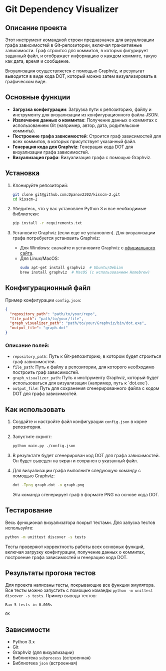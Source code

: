 # Git Dependency Visualizer

## Описание проекта

Этот инструмент командной строки предназначен для визуализации графа зависимостей в Git-репозитории, включая транзитивные зависимости. Граф строится для коммитов, в которых фигурирует заданный файл, и отображает информацию о каждом коммите, такую как дата, время и сообщение.

Визуализация осуществляется с помощью Graphviz, и результат выводится в виде кода DOT, который можно затем визуализировать в графическом виде.

## Основные функции

- **Загрузка конфигурации**: Загрузка пути к репозиторию, файлу и инструменту для визуализации из конфигурационного файла JSON.
- **Извлечение данных о коммитах**: Получение данных о коммитах с использованием Git (например, автор, дата, родительские коммиты).
- **Построение графа зависимостей**: Строится граф зависимостей для всех коммитов, в которых присутствует указанный файл.
- **Генерация кода для Graphviz**: Генерация кода DOT для визуализации графа зависимостей.
- **Визуализация графа**: Визуализация графа с помощью Graphviz.

## Установка

1. Клонируйте репозиторий:
   ```bash
   git clone git@github.com:Dpanov2302/kisscm-2.git
   cd kisscm-2
   ```

2. Убедитесь, что у вас установлен Python 3 и все необходимые библиотеки:
   ```bash
   pip install -r requirements.txt
   ```

3. Установите Graphviz (если еще не установлен). Для визуализации графа потребуется установить Graphviz:
   - Для Windows: скачайте и установите Graphviz с [официального сайта](https://graphviz.gitlab.io/download/).
   - Для Linux/MacOS:
     ```bash
     sudo apt-get install graphviz  # Ubuntu/Debian
     brew install graphviz  # MacOS (с использованием Homebrew)
     ```

## Конфигурационный файл

Пример конфигурации `config.json`:

```json
{
  "repository_path": "path/to/your/repo",
  "file_path": "path/to/your/file",
  "graph_visualizer_path": "path/to/your/Graphviz/bin/dot.exe",
  "output_file": "graph.dot"
}
```

### Описание полей:

- `repository_path`: Путь к Git-репозиторию, в котором будет строиться граф зависимостей.
- `file_path`: Путь к файлу в репозитории, для которого необходимо построить граф зависимостей.
- `graph_visualizer_path`: Путь к инструменту Graphviz, который будет использоваться для визуализации (например, путь к \`dot.exe\`).
- `output_file`: Путь для сохранения сгенерированного файла с кодом DOT для графа зависимостей.

## Как использовать

1. Создайте и настройте файл конфигурации `config.json` в корне репозитория.
2. Запустите скрипт:

   ```bash
   python main.py ./config.json
   ```

3. В результате будет сгенерирован код DOT для графа зависимостей. Он будет выведен на экран и сохранен в указанный файл.

4. Для визуализации графа выполните следующую команду с помощью Graphviz:

   ```bash
   dot -Tpng graph.dot -o graph.png
   ```

   Эта команда сгенерирует граф в формате PNG на основе кода DOT.

## Тестирование

Весь функционал визуализатора покрыт тестами. Для запуска тестов используйте:

```bash
python -m unittest discover -s tests
```

Тесты проверяют корректность работы всех основных функций, включая загрузку конфигурации, получение данных о коммитах, построение графа зависимостей и генерацию кода DOT.

## Результаты прогона тестов

Для проекта написаны тесты, покрывающие все функции эмулятора. Все тесты можно запустить с помощью команды `python -m unittest discover -s tests`. Пример вывода тестов:

```bash
Ran 5 tests in 0.005s

OK
```

## Зависимости

- Python 3.x
- Git
- Graphviz (для визуализации)
- Библиотека `subprocess` (встроенная)
- Библиотека `json` (встроенная)
